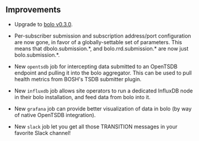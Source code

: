 ## Improvements

- Upgrade to [bolo v0.3.0][bolo-release].

- Per-subscriber submission and subscription address/port
  configuration are now gone, in favor of a globally-settable set
  of parameters.  This means that dbolo.submission.\*, and
  bolo.rrd.submission.\* are now just bolo.submission.\*.

- New `opentsdb` job for intercepting data submitted to an
  OpenTSDB endpoint and pulling it into the bolo aggregator.
  This can be used to pull health metrics from BOSH's TSDB
  submitter plugin.

- New `influxdb` job allows site operators to run a dedicated
  InfluxDB node in their bolo installation, and feed data from
  bolo into it.

- New `grafana` job can provide better visualization of data in
  bolo (by way of native OpenTSDB integration).

- New `slack` job let you get all those TRANSITION messages in
  your favorite Slack channel!


[bolo-release]: https://github.com/bolo/bolo/releases/tag/v0.3.0
